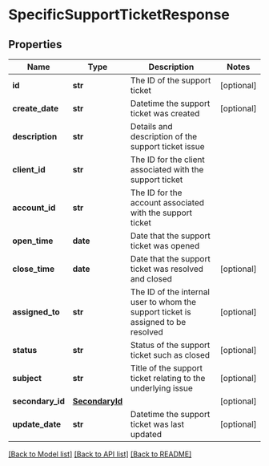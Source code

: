 # SpecificSupportTicketResponse

## Properties
Name | Type | Description | Notes
------------ | ------------- | ------------- | -------------
**id** | **str** | The ID of the support ticket | [optional] 
**create_date** | **str** | Datetime the support ticket was created | [optional] 
**description** | **str** | Details and description of the support ticket issue | 
**client_id** | **str** | The ID for the client associated with the support ticket | 
**account_id** | **str** | The ID for the account associated with the support ticket | 
**open_time** | **date** | Date that the support ticket was opened | 
**close_time** | **date** | Date that the support ticket was resolved and closed | [optional] 
**assigned_to** | **str** | The ID of the internal user to whom the support ticket is assigned to be resolved | [optional] 
**status** | **str** | Status of the support ticket such as closed | [optional] 
**subject** | **str** | Title of the support ticket relating to the underlying issue | [optional] 
**secondary_id** | [**SecondaryId**](SecondaryId.md) |  | [optional] 
**update_date** | **str** | Datetime the support ticket was last updated | [optional] 

[[Back to Model list]](../README.md#documentation-for-models) [[Back to API list]](../README.md#documentation-for-api-endpoints) [[Back to README]](../README.md)


